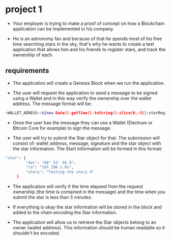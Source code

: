 # project 1

- Your employer is trying to make a proof of concept on how a Blockchain application can be implemented in his company.

- He is an astronomy fan and because of that he spends most of his free time searching stars in the sky, that's why he wants to create a test application that allows him and his friends to register stars, and track the ownership of each.

## requirements

- The application will create a Genesis Block when we run the application.

- The user will request the application to send a message to be signed using a Wallet and in this way verify the ownership over the wallet address. The message format will be:

```sh
<WALLET_ADRESS>:${new Date().getTime().toString().slice(0,-3)}:starRegistry
```

- Once the user has the message they can use a Wallet (Electrum or Bitcoin Core for example) to sign the message.

- The user will try to submit the Star object for that. The submission will consist of: wallet address, message, signature and the star object with the star information. The Start information will be formed in this format:

```sh
"star": {
         "dec": "68° 52' 56.9",
         "ra": "16h 29m 1.0s",
         "story": "Testing the story 4"
     }

```

- The application will verify if the time elapsed from the request ownership (the time is contained in the message) and the time when you submit the star is less than 5 minutes.

- If everything is okay the star information will be stored in the block and added to the chain encoding the Star information.

- The application will allow us to retrieve the Star objects belong to an owner (wallet address). This information should be human readable so it shouldn't be encoded.
